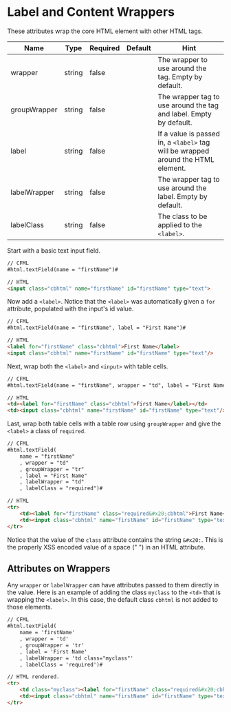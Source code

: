 # Label and Content Wrappers

These attributes wrap the core HTML element with other HTML tags.

|Name   |Type   |Required   |Default |Hint  |
|-|-|-|-|-|
|wrapper        |string     |false  |   |The wrapper to use around the tag. Empty by default.
|groupWrapper   |string     |false  |   |The wrapper tag to use around the tag and label. Empty by default.
|label          |string     |false  |   |If a value is passed in, a `<label>` tag will be wrapped around the HTML element.
|labelWrapper   |string     |false  |   |The wrapper tag to use around the label. Empty by default.
|labelClass     |string     |false  |   |The class to be applied to the `<label>`.

Start with a basic text input field.

```html
// CFML
#html.textField(name = "firstName")#

// HTML
<input class="cbhtml" name="firstName" id="firstName" type="text">
```

Now add a `<label>`. Notice that the `<label>` was automatically given a `for` attribute, populated with the input's id value.

```html
// CFML
#html.textField(name = "firstName", label = "First Name")#

// HTML
<label for="firstName" class="cbhtml">First Name</label>
<input class="cbhtml" name="firstName" id="firstName" type="text"/>
```

Next, wrap both the `<label>` and `<input>` with table cells.

```html
// CFML
#html.textField(name = "firstName", wrapper = "td", label = "First Name", labelWrapper = "td")#

// HTML
<td><label for="firstName" class="cbhtml">First Name</label></td>
<td><input class="cbhtml" name="firstName" id="firstName" type="text"/></td>
```

Last, wrap both table cells with a table row using `groupWrapper` and give the `<label>` a class of `required`.

```html
// CFML
#html.textField(
    name = "firstName"
    , wrapper = "td"
    , groupWrapper = "tr"
    , label = "First Name"
    , labelWrapper = "td"
    , labelClass = "required")#

// HTML
<tr>
    <td><label for="firstName" class="required&#x20;cbhtml">First Name</label></td>
    <td><input class="cbhtml" name="firstName" id="firstName" type="text"/></td>
</tr>
```

Notice that the value of the `class` attribute contains the string `&#x20:`. This is the properly XSS encoded value of a space (" ") in an HTML attribute.

## Attributes on Wrappers

Any `wrapper` or `labelWrapper` can have attributes passed to them directly in the value. Here is an example of adding the class `myclass` to the `<td>` that is wrapping the `<label>`. In this case, the default class `cbhtml` is not added to those elements.

```html
// CFML
#html.textField(
    name = 'firstName'
    , wrapper = 'td'
    , groupWrapper = 'tr'
    , label = 'First Name'
    , labelWrapper = 'td class="myclass"'
    , labelClass = 'required')#

// HTML rendered.
<tr>
    <td class="myclass"><label for="firstName" class="required&#x20;cbhtml">First Name</label></td>
    <td><input class="cbhtml" name="firstName" id="firstName" type="text"/></td>
</tr>
```
